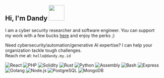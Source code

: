 <h2> Hi, I'm Dandy <img src="https://media.giphy.com/media/mGcNjsfWAjY5AEZNw6/giphy.gif" width="50"></h2>

I am a cyber security researcher and software engineer. You can support my work with a few bucks [here](https://github.com/sponsors/kdandy) and enjoy the perks ;)

Need cybersecurity/automation/generative AI expertise? I can help your organization tackle tough challenges.\
Reach me at: `hello@dandy.my.id`

![React](https://img.shields.io/badge/React-Advanced-blue)
![PHP](https://img.shields.io/badge/PHP-Intermediate-lightblue)
![Solidity](https://img.shields.io/badge/Solidity-Expert-darkgrey)
![Rust](https://img.shields.io/badge/Rust-Advanced-brown)
![Python](https://img.shields.io/badge/Python-Security%20Tools-3776AB)
![Assembly](https://img.shields.io/badge/Assembly-Advanced-red)
![Bash](https://img.shields.io/badge/Bash-Scripting-lightgrey)
![Express](https://img.shields.io/badge/Express-Advanced-4EAA25)
![Golang](https://img.shields.io/badge/Golang-Advanced-blue)
![Node.js](https://img.shields.io/badge/Node.js-Advanced-green)
![PostgreSQL](https://img.shields.io/badge/PostgreSQL-Intermediate-336791)
![MongoDB](https://img.shields.io/badge/MongoDB-Advanced-brightgreen)
